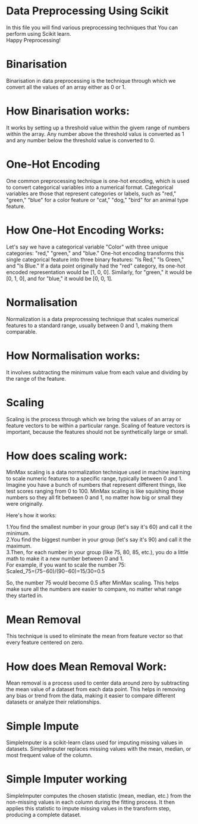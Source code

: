 # Data Preprocessing Using  Scikit 
In this file you will find various preprocessing techniques that You can perform using Scikit learn.<br>Happy Preprocessing!

# Binarisation
Binarisation in data preprocessing is the technique through which we convert all the values of an array either as 0 or 1.

# How Binarisation works:
It works by setting up a threshold value within the givem range of numbers within the array. Any number above the threshold valus is converted as 1 and any number below the threshold value is converted to 0.

# One-Hot Encoding
One common preprocessing technique is one-hot encoding, which is used to convert categorical variables into a numerical format. Categorical variables are those that represent categories or labels, such as "red," "green," "blue" for a color feature or "cat," "dog," "bird" for an animal type feature.

# How One-Hot Encoding Works:
Let's say we have a categorical variable "Color" with three unique categories: "red," "green," and "blue."
One-hot encoding transforms this single categorical feature into three binary features: "Is Red," "Is Green," and "Is Blue."
If a data point originally had the "red" category, its one-hot encoded representation would be [1, 0, 0]. Similarly, for "green," it would be [0, 1, 0], and for "blue," it would be [0, 0, 1].

# Normalisation
Normalization is a data preprocessing technique that scales numerical features to a standard range, usually between 0 and 1, making them comparable. 

# How Normalisation works:
It involves subtracting the minimum value from each value and dividing by the range of the feature.

# Scaling
Scaling is the process through which we bring the values of an array or feature vectors to be within a particular range. Scaling of feature vectors is important, because the features should not be synthetically large or small.

# How does scaling work:
MinMax scaling is a data normalization technique used in machine learning to scale numeric features to a specific range, typically between 0 and 1.<br>
Imagine you have a bunch of numbers that represent different things, like test scores ranging from 0 to 100. MinMax scaling is like squishing those numbers so they all fit between 0 and 1, no matter how big or small they were originally.<br>

Here's how it works:<br>

1.You find the smallest number in your group (let's say it's 60) and call it the minimum.<br>
2.You find the biggest number in your group (let's say it's 90) and call it the maximum.<br>
3.Then, for each number in your group (like 75, 80, 85, etc.), you do a little math to make it a new number between 0 and 1.<br>
For example, if you want to scale the number 75:<br>
Scaled_75=(75−60)/(90−60)=15/30=0.5<br>

So, the number 75 would become 0.5 after MinMax scaling. This helps make sure all the numbers are easier to compare, no matter what range they started in.

# Mean Removal
This technique is used to eliminate the mean from feature vector so that every feature centered on zero.

# How does Mean Removal Work:
Mean removal is a process used to center data around zero by subtracting the mean value of a dataset from each data point. This helps in removing any bias or trend from the data, making it easier to compare different datasets or analyze their relationships.
# Simple Impute

SimpleImputer is a scikit-learn class used for imputing missing values in datasets. SimpleImputer replaces missing values with the mean, median, or most frequent value of the column.
# Simple Imputer working
SimpleImputer computes the chosen statistic (mean, median, etc.) from the non-missing values in each column during the fitting process. It then applies this statistic to impute missing values in the transform step, producing a complete dataset.